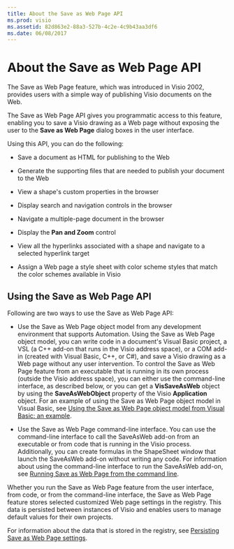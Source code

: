 ```yaml
---
title: About the Save as Web Page API
ms.prod: visio
ms.assetid: 82d863e2-88a3-527b-4c2e-4c9b43aa3df6
ms.date: 06/08/2017
---
```



# About the Save as Web Page API

The Save as Web Page feature, which was introduced in Visio 2002, provides users with a simple way of publishing Visio documents on the Web.

The Save as Web Page API gives you programmatic access to this feature, enabling you to save a Visio drawing as a Web page without exposing the user to the  **Save as Web Page** dialog boxes in the user interface.

Using this API, you can do the following:



- Save a document as HTML for publishing to the Web
    
- Generate the supporting files that are needed to publish your document to the Web
    
- View a shape's custom properties in the browser
    
- Display search and navigation controls in the browser
    
- Navigate a multiple-page document in the browser
    
- Display the  **Pan and Zoom** control
    
- View all the hyperlinks associated with a shape and navigate to a selected hyperlink target
    
- Assign a Web page a style sheet with color scheme styles that match the color schemes available in Visio
    


## Using the Save as Web Page API

Following are two ways to use the Save as Web Page API:




- Use the Save as Web Page object model from any development environment that supports Automation. Using the Save as Web Page object model, you can write code in a document's Visual Basic project, a VSL (a C++ add-on that runs in the Visio address space), or a COM add-in (created with Visual Basic, C++, or C#), and save a Visio drawing as a Web page without any user intervention. To control the Save as Web Page feature from an executable that is running in its own process (outside the Visio address space), you can either use the command-line interface, as described below, or you can get a  **VisSaveAsWeb** object by using the **SaveAsWebObject** property of the Visio **Application** object. For an example of using the Save as Web Page object model in Visual Basic, see [Using the Save as Web Page object model from Visual Basic: an example](using-the-save-as-web-page-object-model-from-visual-basic-an-example.md). 
    
- Use the Save as Web Page command-line interface. You can use the command-line interface to call the SaveAsWeb add-on from an executable or from code that is running in the Visio process. Additionally, you can create formulas in the ShapeSheet window that launch the SaveAsWeb add-on without writing any code. For information about using the command-line interface to run the SaveAsWeb add-on, see  [Running Save as Web Page from the command line](running-save-as-web-page-from-the-command-line.md).
    


Whether you run the Save as Web Page feature from the user interface, from code, or from the command-line interface, the Save as Web Page feature stores selected customized Web page settings in the registry. This data is persisted between instances of Visio and enables users to manage default values for their own projects.

For information about the data that is stored in the registry, see  [Persisting Save as Web Page settings](persisting-save-as-web-page-settings.md).


